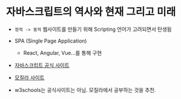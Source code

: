 # 자바스크립트의 역사와 현재 그리고 미래

- `정적 -> 동적` 웹사이트를 만들기 위해 Scripting 언어가 고려되면서 탄생됨

- SPA (Single Page Application)

  - React, Angular, Vue...를 통해 구현

- [자바스크립트 공식 사이트](https://www.ecma-international.org/)
- [모질라 사이트](https://developer.mozilla.org/)
- w3schools는 공식사이트는 아님. 모질라에서 공부하는 것을 추천.
